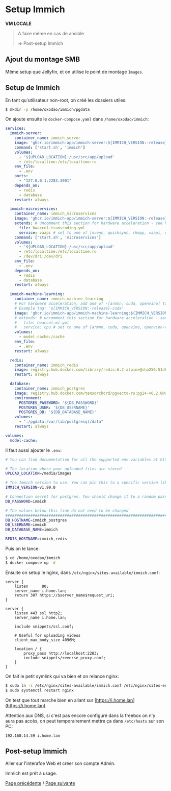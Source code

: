 # Setup Immich

**VM LOCALE**

> A faire même en cas de ansible
>
> => Post-setup Immich

## Ajout du montage SMB

Même setup que Jellyfin, et on utilise le point de montage `Images`.

## Setup de Immich

En tant qu'utilisateur non-root, on créé les dossiers utiles:
```sh
$ mkdir -p /home/oxodao/immich/pgdata
```

On ajoute ensuite le `docker-compose.yaml` dans `/home/oxodao/immich`:
```yaml
services:
  immich-server:
    container_name: immich_server
    image: 'ghcr.io/immich-app/immich-server:${IMMICH_VERSION:-release}'
    command: ['start.sh', 'immich']
    volumes:
      - '${UPLOAD_LOCATION}:/usr/src/app/upload'
      - /etc/localtime:/etc/localtime:ro
    env_file:
      - .env
    ports:
      - "127.0.0.1:2283:3001"
    depends_on:
      - redis
      - database
    restart: always

  immich-microservices:
    container_name: immich_microservices
    image: 'ghcr.io/immich-app/immich-server:${IMMICH_VERSION:-release}'
    extends: # uncomment this section for hardware acceleration - see https://immich.app/docs/features/hardware-transcoding
      file: hwaccel.transcoding.yml
      service: vaapi # set to one of [nvenc, quicksync, rkmpp, vaapi, vaapi-wsl] for accelerated transcoding
    command: ['start.sh', 'microservices']
    volumes:
      - '${UPLOAD_LOCATION}:/usr/src/app/upload'
      - /etc/localtime:/etc/localtime:ro
      - /dev/dri:/dev/dri
    env_file:
      - .env
    depends_on:
      - redis
      - database
    restart: always

  immich-machine-learning:
    container_name: immich_machine_learning
    # For hardware acceleration, add one of -[armnn, cuda, openvino] to the image tag.
    # Example tag: '${IMMICH_VERSION:-release}-cuda'
    image: 'ghcr.io/immich-app/immich-machine-learning:${IMMICH_VERSION:-release}'
    # extends: # uncomment this section for hardware acceleration - see https://immich.app/docs/features/ml-hardware-acceleration
    #   file: hwaccel.ml.yml
    #   service: cpu # set to one of [armnn, cuda, openvino, openvino-wsl] for accelerated inference - use the `-wsl` version for WSL2 where applicable
    volumes:
      - model-cache:/cache
    env_file:
      - .env
    restart: always

  redis:
    container_name: immich_redis
    image: registry.hub.docker.com/library/redis:6.2-alpine@sha256:51d6c56749a4243096327e3fb964a48ed92254357108449cb6e23999c37773c5
    restart: always

  database:
    container_name: immich_postgres
    image: registry.hub.docker.com/tensorchord/pgvecto-rs:pg14-v0.2.0@sha256:90724186f0a3517cf6914295b5ab410db9ce23190a2d9d0b9dd6463e3fa298f0
    environment:
      POSTGRES_PASSWORD: '${DB_PASSWORD}'
      POSTGRES_USER: '${DB_USERNAME}'
      POSTGRES_DB: '${DB_DATABASE_NAME}'
    volumes:
      - "./pgdata:/var/lib/postgresql/data"
    restart: always

volumes:
  model-cache:
```

Il faut aussi ajouter le `.env`:
```sh
# You can find documentation for all the supported env variables at https://immich.app/docs/install/environment-variables

# The location where your uploaded files are stored
UPLOAD_LOCATION=/media/images

# The Immich version to use. You can pin this to a specific version like "v1.71.0"
IMMICH_VERSION=v1.99.0

# Connection secret for postgres. You should change it to a random password
DB_PASSWORD=immich

# The values below this line do not need to be changed
###################################################################################
DB_HOSTNAME=immich_postgres
DB_USERNAME=immich
DB_DATABASE_NAME=immich

REDIS_HOSTNAME=immich_redis
```

Puis on le lance:
```sh
$ cd /home/oxodao/immich
$ docker compose up -d
```

Ensuite on setup le nginx, dans `/etc/nginx/sites-available/immich.conf`:
```
server {
    listen      80;
    server_name i.home.lan;
    return 307 https://$server_name$request_uri;
}

server {
    listen 443 ssl http2;
    server_name i.home.lan;

    include snippets/ssl.conf;

    # Useful for uploading videos
    client_max_body_size 4096M;

    location / {
        proxy_pass http://localhost:2283;
        include snippets/reverse_proxy.conf;
    }
}
```

On fait le petit symlink qui va bien et on relance nginx:
```sh
$ sudo ln -s /etc/nginx/sites-available/immich.conf /etc/nginx/sites-enabled/immich.conf
$ sudo systemctl restart nginx
```

On test que tout marche bien en allant sur [https://i.home.lan](https://i.home.lan).

Attention aux DNS, si c'est pas encore configuré dans la freebox on n'y aura pas accès, on peut temporairement mettre ça dans `/etc/hosts` sur son PC:
```
192.168.14.59 i.home.lan
```

## Post-setup Immich

Aller sur l'interafce Web et créer son compte Admin.

Immich est prêt à usage.

[Page précédente](setup_gitea.md) / [Page suivante](setup_jdownloader.md)